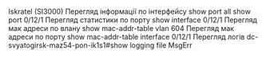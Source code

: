 Iskratel (SI3000)
Перегляд інформації по інтерфейсу
show port all
show port 0/12/1
Перегляд статистики по порту
show interface 0/12/1
Перегляд мак адреси по влану
show mac-addr-table vlan 604
Перегляд мак адреси по порту
show mac-addr-table interface 0/12/1
Перегляд логів 
dc-svyatogirsk-maz54-pon-ik1s1#show logging file MsgErr 